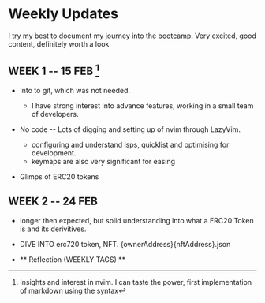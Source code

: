 # Weekly Updates

I try my best to document my journey into the [bootcamp](https://metana.io).
Very excited, good content, definitely worth a look

## WEEK 1 -- 15 FEB [^1]

- Into to git, which was not needed.

  - I have strong interest into advance features, working in a small team of developers.

- No code -- Lots of digging and setting up of nvim through LazyVim.

  - configuring and understand lsps, quicklist and optimising for development.
  - keymaps are also very significant for easing

- Glimps of ERC20 tokens

## WEEK 2 -- 24 FEB

- longer then expected, but solid understanding into what a ERC20 Token is and its derivitives.

* DIVE INTO erc720 token, NFT. {ownerAddress}{nftAddress}.json

- ** Reflection (WEEKLY TAGS) **
  [^1]: Insights and interest in nvim. I can taste the power, first implementation of markdown using the syntax
